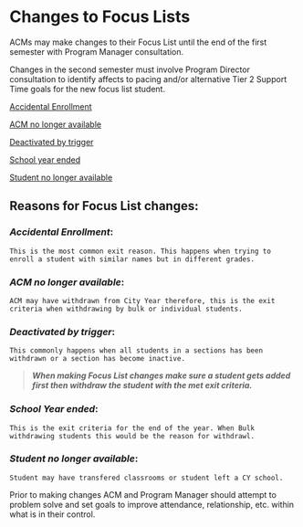 # Changes to Focus Lists


ACMs may make changes to their Focus List until the end of the first semester with Program Manager consultation. 

Changes in the second semester must involve Program Director consultation to identify affects to pacing and/or alternative Tier 2 Support Time goals for the new focus list student.  

[Accidental Enrollment](#Accidental-Enrollment)

[ACM no longer available](###ACM-no-longer-available)

[Deactivated by trigger](###Deactivated-by-trigger)

[School year ended](###School-Year-ended)

[Student no longer available](###Student-no-longer-available)

## Reasons for Focus List changes: 

### *Accidental Enrollment*: 
    This is the most common exit reason. This happens when trying to enroll a student with similar names but in different grades. 


### *ACM no longer available*: 
    ACM may have withdrawn from City Year therefore, this is the exit criteria when withdrawing by bulk or individual students.


### *Deactivated by trigger*: 
    This commonly happens when all students in a sections has been withdrawn or a section has become inactive. 
    
> ***When making Focus List changes make sure a student gets added first then withdraw the student with the met exit criteria.*** 


### *School Year ended*: 
    This is the exit criteria for the end of the year. When Bulk withdrawing students this would be the reason for withdrawl.


### *Student no longer available*: 
    Student may have transfered classrooms or student left a CY school.


Prior to making changes ACM and Program Manager should attempt to problem solve and set goals to improve attendance, relationship, etc. within what is in their control. 